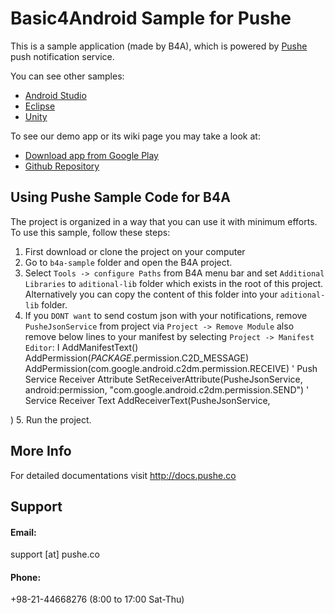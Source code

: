 # Basic4Android Sample for Pushe

This is a sample application (made by B4A), which is powered by [Pushe](http://pushe.co) push notification service.

You can see other samples:
* [Android Studio](https://github.com/ronashco/pushe-android-studio-sample)
* [Eclipse](https://github.com/ronashco/pushe-eclipse-sample)
* [Unity](https://github.com/ronashco/pushe-unity-sample)

To see our demo app or its wiki page you may take a look at:
* [Download app from Google Play](https://play.google.com/store/apps/details?id=co.ronash.pushesample)
* [Github Repository](https://github.com/ronashco/pushe-sample)

## Using Pushe Sample Code for B4A

The project is organized in a way that you can use it with minimum efforts. To use this sample, follow these steps:

1. First download or clone the project on your computer
2. Go to `b4a-sample` folder and open the B4A project. 
3. Select `Tools -> configure Paths` from B4A menu bar and set `Additional Libraries` to `aditional-lib` folder which exists in the root of this project. Alternatively you can copy the content of this folder into your `aditional-lib` folder.
4. If you `DONT want` to send costum json with your notifications, remove `PusheJsonService` from project via `Project -> Remove Module` also remove below lines to your manifest by selecting `Project -> Manifest Editor`:
I
AddManifestText(<permission android:name="$PACKAGE$.permission.C2D_MESSAGE"            android:protectionLevel="signature" />)
AddPermission($PACKAGE$.permission.C2D_MESSAGE)
AddPermission(com.google.android.c2dm.permission.RECEIVE)
' Push Service Receiver Attribute
SetReceiverAttribute(PusheJsonService, android:permission,                 "com.google.android.c2dm.permission.SEND")
' Service Receiver Text
AddReceiverText(PusheJsonService,
<intent-filter>
<action android:name="com.google.android.c2dm.intent.RECEIVE" />
<category android:name="$PACKAGE$" />
</intent-filter>
<intent-filter>
<action android:name="com.google.android.c2dm.intent.REGISTRATION" />
<category android:name="$PACKAGE$" />
</intent-filter>)
5. Run the project.

## More Info
For detailed documentations visit http://docs.pushe.co


## Support 
#### Email:
support [at] pushe.co
#### Phone:
+98-21-44668276 (8:00 to 17:00 Sat-Thu)
